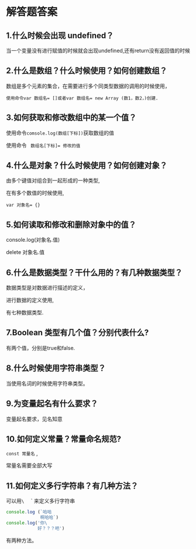 # 解答题答案

##	1.什么时候会出现 undefined？

当一个变量没有进行赋值的时候就会出现undefined,还有return没有返回值的时候

## 2.什么是数组？什么时候使用？如何创建数组？

数组是多个元素的集合，在需要进行多个同类型数据的调用的时候使用，

`使用命令var 数组名= []或者var 数组名= new Array (数1，数2，)创建. `

## 3.如何获取和修改数组中的某一个值？

使用命令`comsole.log(数组[下标])`获取数组的值

使用命令 ` 数组名[下标]= 修改的值`

##  4.什么是对象？什么时候使用？如何创建对象？

由多个键值对组合到一起形成的一种类型,

在有多个数值的时候使用,

`var 对象名= {}`

## 5.如何读取和修改和删除对象中的值？

console.log(对象名.值)

delete 对象名.值

## 6.什么是数据类型？干什么用的？有几种数据类型？

数据类型是对数据进行描述的定义，

进行数据的定义使用,

有七种数据类型.

## 7.Boolean 类型有几个值？分别代表什么?

有两个值，分别是true和false.

## 8.什么时候使用字符串类型？

当使用名词的时候使用字符串类型。

## 9.为变量起名有什么要求？

变量起名要求，见名知意

## 10.如何定义常量？常量命名规范?

`const 常量名`	,

常量名需要全部大写	

## 11.如何定义多行字符串？有几种方法？

可以用`\  ` ` 来定义多行字符串

~~~js
console.log (`哈哈
             啊哈哈`)
console.log('你\
            好？？？吧')
~~~



有两种方法。




